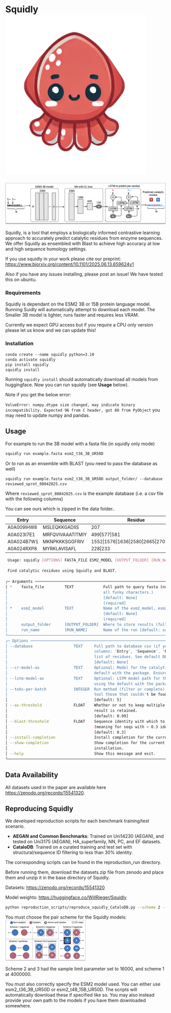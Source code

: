 # Squidly ![Squid](squid.png)

![Overview Figure](overview_fig_.png)

Squidly, is a tool that employs a biologically informed contrastive learning approach to accurately predict catalytic residues from enzyme sequences. We offer Squidly as ensembled with Blast to achieve high accuracy at low and high sequence homology settings.

If you use squidly in your work please cite our preprint: https://www.biorxiv.org/content/10.1101/2025.06.13.659624v1

Also if you have any issues installing, please post an issue! We have tested this on ubuntu.

### Requirements
Squidly is dependant on the ESM2 3B or 15B protein language model. Running Suidly will automatically attempt to download each model.
The Smaller 3B model is lighter, runs faster and requires less VRAM. 

Currently we expect GPU access but if you require a CPU only version please let us know and we can update this!
### Installation
```
conda create --name squidly python=3.10
conda activate squidly
pip install squidly
squidly install
```
Running `squidly install` should automatically download all models from huggingface. Now you can run squidly (see **Usage** below).

Note if you get the below error:

```ValueError: numpy.dtype size changed, may indicate binary incompatibility. Expected 96 from C header, got 88 from PyObject```
 you may need to update numpy and pandas.


## Usage
For example to run the 3B model with a fasta file (in squidly only mode)
```bash
squidly run example.fasta esm2_t36_3B_UR50D 
```

Or to run as an ensemble with BLAST (you need to pass the database as well)
```
squidly run example.fasta esm2_t36_3B_UR50D output_folder/ --database reviewed_sprot_08042025.csv
```
Where `reviewed_sprot_08042025.csv` is the example database (i.e. a csv file with the following columns) 

You can see ours which is zipped in the data folder..


| Entry      | Sequence         | Residue                                  |
|------------|------------------|------------------------------------------|
| A0A009IHW8 | MSLEQKKGADIIS    | 207                                      |
| A0A023I7E1 | MRFQVIVAAATITMIY | 499\|577\|581                            |
| A0A024B7W1 | MKNPKKKSGGFRIV   | 1552\|1576\|1636\|2580\|2665\|2701\|2737 |
| A0A024RXP8 | MYRKLAVISAFL     | 228\|233                                 |


```bash
 Usage: squidly [OPTIONS] FASTA_FILE ESM2_MODEL [OUTPUT_FOLDER] [RUN_NAME]                                         
                                                                                                                   
 Find catalytic residues using Squidly and BLAST.                                                                  
                                                                                                                   
╭─ Arguments ─────────────────────────────────────────────────────────────────────────────────────────────────────╮
│ *    fasta_file         TEXT             Full path to query fasta (note have simple IDs otherwise we'll remove  │
│                                          all funky characters.)                                                 │
│                                          [default: None]                                                        │
│                                          [required]                                                             │
│ *    esm2_model         TEXT             Name of the esm2_model, esm2_t36_3B_UR50D or esm2_t48_15B_UR50D        │
│                                          [default: None]                                                        │
│                                          [required]                                                             │
│      output_folder      [OUTPUT_FOLDER]  Where to store results (full path!) [default: Current Directory]       │
│      run_name           [RUN_NAME]       Name of the run [default: squidly]                                     │
╰─────────────────────────────────────────────────────────────────────────────────────────────────────────────────╯
╭─ Options ───────────────────────────────────────────────────────────────────────────────────────────────────────╮
│ --database                  TEXT     Full path to database csv (if you want to do the ensemble), needs 3        │
│                                      columns: 'Entry', 'Sequence', 'Residue' where residue is a | separated     │
│                                      list of residues. See default DB provided by Squidly.                      │
│                                      [default: None]                                                            │
│ --cr-model-as               TEXT     Optional: Model for the catalytic residue prediction i.e. not using the    │
│                                      default with the package. Ensure it matches the esmmodel.                  │
│ --lstm-model-as             TEXT     Optional: LSTM model path for the catalytic residue prediction i.e. not    │
│                                      using the default with the package. Ensure it matches the esmmodel.        │
│ --toks-per-batch            INTEGER  Run method (filter or complete) i.e. filter = only annotates with the next │
│                                      tool those that couldn't be found.                                         │
│                                      [default: 5]                                                               │
│ --as-threshold              FLOAT    Whether or not to keep multiple predicted values if False only the top     │
│                                      result is retained.                                                        │
│                                      [default: 0.99]                                                            │
│ --blast-threshold           FLOAT    Sequence identity with which to use Squidly over BLAST defualt 0.3         │
│                                      (meaning for seqs with < 0.3 identity in the DB use Squidly).              │
│                                      [default: 0.3]                                                             │
│ --install-completion                 Install completion for the current shell.                                  │
│ --show-completion                    Show completion for the current shell, to copy it or customize the         │
│                                      installation.                                                              │
│ --help                               Show this message and exit.                                                │
╰─────────────────────────────────────────────────────────────────────────────────────────────────────────────────╯

```

## Data Availability
All datasets used in the paper are available here https://zenodo.org/records/15541320.

## Reproducing Squidly
We developed reproduction scripts for each benchmark training/test scenario.

- **AEGAN and Common Benchmarks**: Trained on Uni14230 (AEGAN), and tested on Uni3175 (AEGAN), HA_superfamily, NN, PC, and EF datasets.
- **CataloDB**: Trained on a curated training and test set with structural/sequence ID filtering to less than 30% identity.

The corresponding scripts can be found in the reproduction_run directory.

Before running them, download the datasets.zip file from zenodo and place them and unzip it in the base directory of Squidly.

Datasets:
https://zenodo.org/records/15541320

Model weights:
https://huggingface.co/WillRieger/Squidly

```bash
python reproduction_scripts/reproduce_squidly_CataloDB.py --scheme 2 --sample_limit 16000 --esm2_model esm2_t36_3B_UR50D --reruns 1
```

You must choose the pair scheme for the Squidly models:
<img src="pair_scheme_fig_.png" width=50%>

Scheme 2 and 3 had the sample limit parameter set to 16000, and scheme 1 at 4000000.

You must also correctly specify the ESM2 model used.
You can either use esm2_t36_3B_UR50D or esm2_t48_15B_UR50D. The scripts will automatically download these if specified like so.
You may also instead provide your own path to the models if you have them downloaded somewhere.

